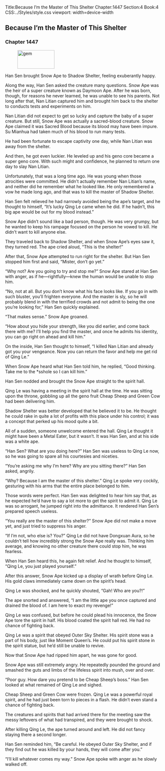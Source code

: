 Title:Because I’m the Master of This Shelter 
Chapter:1447 
Section:4 
Book:4 
CSS:../Styles/style.css 
viewport: width=device-width
  
## Because I’m the Master of This Shelter
### Chapter 1447 
<figure>
	<img src="../Images/gem.gif" alt="gem" id="gem" width="120" height="60" />
</figure>
  

  
  Han Sen brought Snow Ape to Shadow Shelter, feeling exuberantly happy.

Along the way, Han Sen asked the creature many questions. Snow Ape was the heir of a super creature known as Daymoon Ape. After he was born, though, for reasons he never learned, he was unable to see his parents. Not long after that, Nan Litian captured him and brought him back to the shelter to conducts tests and experiments on him.

Nan Litian did not expect to get so lucky and capture the baby of a super creature. But still, Snow Ape was actually a sacred-blood creature. Snow Ape claimed it was Sacred Blood because its blood may have been impure. Su Mianhua had taken much of his blood to run many tests.

He had been fortunate to escape captivity one day, while Nan Litian was away from the shelter.

And then, he got even luckier. He leveled up and his geno core became a super geno core. With such might and confidence, he planned to return one day to slay Nan Litian.

Unfortunately, that was a long time ago. He was young when those atrocities were committed. He didn’t actually remember Nan Litian’s name, and neither did he remember what he looked like. He only remembered a vow he made long ago, and that was to kill the master of Shadow Shelter.

Han Sen felt relieved he had narrowly avoided being the ape’s target, and he thought to himself, “It’s lucky Qing Le came when he did. If he hadn’t, this big ape would be out for my blood instead.”

Snow Ape didn’t sound like a bad person, though. He was very grumpy, but he wanted to keep his rampage focused on the person he vowed to kill. He didn’t want to kill anyone else.

They traveled back to Shadow Shelter, and when Snow Ape’s eyes saw it, they turned red. The ape cried aloud, “This is the shelter!”

After that, Snow Ape attempted to run right for the shelter. But Han Sen stopped him first and said, “Mister, don’t go yet.”

“Why not? Are you going to try and stop me?” Snow Ape stared at Han Sen with anger, as if he—rightfully—knew the human would be unable to stop him.

“No, not at all. But you don’t know what his face looks like. If you go in with such bluster, you’ll frighten everyone. And the master is sly, so he will probably blend in with the terrified crowds and not admit to being the one you’re looking for,” Han Sen quickly explained.

“That makes sense.” Snow Ape groaned.

“How about you hide your strength, like you did earlier, and come back there with me? I’ll help you find the master, and once he admits his identity, you can go right on ahead and kill him.”

On the inside, Han Sen thought to himself, “I killed Nan Litian and already got you your vengeance. Now you can return the favor and help me get rid of Qing Le.”

When Snow Ape heard what Han Sen told him, he replied, “Good thinking. Take me to the *sshole so I can kill him.”

Han Sen nodded and brought the Snow Ape straight to the spirit hall.

Qing Le was having a meeting in the spirit hall at the time. He was sitting upon the throne, gobbling up all the geno fruit Cheap Sheep and Green Cow had been delivering him.

Shadow Shelter was better developed that he believed it to be. He thought he could rake in quite a lot of profits with this place under his control; it was a concept that perked up his mood quite a bit.

All of a sudden, someone unwelcome entered the hall. Qing Le thought it might have been a Metal Eater, but it wasn’t. It was Han Sen, and at his side was a white ape.

“Han Sen? What are you doing here?” Han Sen was useless to Qing Le now, so he was going to spare all his courtesies and niceties.

“You’re asking me why I’m here? Why are you sitting there?” Han Sen asked, angrily.

“Why? Because I am the master of this shelter.” Qing Le spoke very cockily, gesturing with his arms that the entire place belonged to him.

Those words were perfect. Han Sen was delighted to hear him say that, as he expected he’d have to say a lot more to get the spirit to admit it. Qing Le was so arrogant, he jumped right into the admittance. It rendered Han Sen’s prepared speech useless.

“You really are the master of this shelter?” Snow Ape did not make a move yet, and just tried to suppress his anger.

“If I’m not, who else is? You?” Qing Le did not have Dongxuan Aura, so he couldn’t tell how incredibly strong the Snow Ape really was. Thinking him average, and knowing no other creature there could stop him, he was fearless.

When Han Sen heard this, he again felt relief. And he thought to himself, “Qing Le, you just played yourself.”

After this answer, Snow Ape kicked up a display of wrath before Qing Le. His gold claws immediately came down on the spirit’s head.

Qing Le was shocked, and he quickly shouted, “Gah! Who are you?!”

The ape snorted and answered, “I am the little ape you once captured and drained the blood of. I am here to exact my revenge!”

Qing Le was confused, but before he could plead his innocence, the Snow Ape tore the spirit in half. His blood coated the spirit hall red. He had no chance of fighting back.

Qing Le was a spirit that obeyed Outer Sky Shelter. His spirit stone was a part of his body, just like Moment Queen’s. He could put his spirit stone in the spirit statue, but he’d still be unable to revive.

Now that Snow Ape had ripped him apart, he was gone for good.

Snow Ape was still extremely angry. He repeatedly pounded the ground and smashed the guts and limbs of the lifeless spirit into mush, over and over.

“Poor guy. How dare you pretend to be Cheap Sheep’s boss.” Han Sen looked at what remained of Qing Le and sighed.

Cheap Sheep and Green Cow were frozen. Qing Le was a powerful royal spirit, and he had just been torn to pieces in a flash. He didn’t even stand a chance of fighting back.

The creatures and spirits that had arrived there for the meeting saw the messy leftovers of what had transpired, and they were brought to shock.

After killing Qing Le, the ape turned around and left. He did not fancy staying there a second longer.

Han Sen reminded him, “Be careful. He obeyed Outer Sky Shelter, and if they find out he was killed by your hands, they will come after you.”

“I’ll kill whatever comes my way.” Snow Ape spoke with anger as he slowly walked off.
